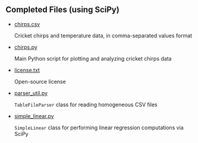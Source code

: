 ## Completed Files (using SciPy)

* [chirps.csv](chirps.csv)

    Cricket chirps and temperature data, in comma-separated values format 

* [chirps.py](chirps.py)

    Main Python script for plotting and analyzing cricket chirps data

* [license.txt](license.txt)

    Open-source license

* [parser_util.py](parser_util.py)

    `TableFileParser` class for reading homogeneous CSV files
    
* [simple_linear.py](simple_linear.py)

    `SimpleLinear` class for performing linear regression computations via SciPy
